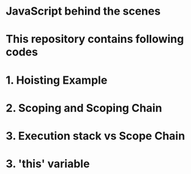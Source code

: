 # JavaScript behind the scenes

# This repository contains following codes 
# 1. Hoisting Example
# 2. Scoping and Scoping Chain
# 3. Execution stack vs Scope Chain
# 3. 'this' variable
    